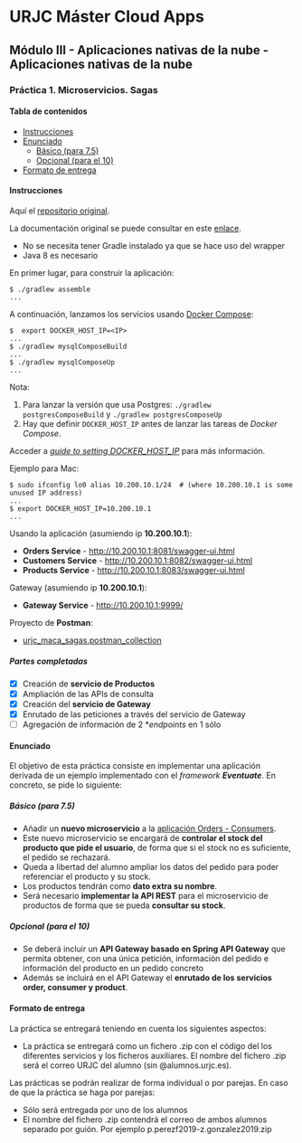 # URJC Máster Cloud Apps<!-- omit in TOC -->

## Módulo III - Aplicaciones nativas de la nube - Aplicaciones nativas de la nube<!-- omit in TOC -->

### Práctica 1. Microservicios. Sagas<!-- omit in TOC -->

#### Tabla de contenidos<!-- omit in TOC -->

- [Instrucciones](#instrucciones)
- [Enunciado](#enunciado)
  - [Básico (para 7.5)](#b%c3%a1sico-para-75)
  - [Opcional (para el 10)](#opcional-para-el-10)
- [Formato de entrega](#formato-de-entrega)

#### Instrucciones

Aquí el [repositorio original](https://github.com/eventuate-tram/eventuate-tram-sagas-examples-customers-and-orders).

La documentación original se puede consultar en este [enlace](./ORIGINAL_README.adoc).

- No se necesita tener Gradle instalado ya que se hace uso del wrapper
- Java 8 es necesario

En primer lugar, para construir la aplicación:

```console
$ ./gradlew assemble
...
```

A continuación, lanzamos los servicios usando [Docker Compose](https://docs.docker.com/compose/):

```console
$  export DOCKER_HOST_IP=<IP>
...
$ ./gradlew mysqlComposeBuild
...
$ ./gradlew mysqlComposeUp
...
```

Nota:

1. Para lanzar la versión que usa Postgres: `./gradlew postgresComposeBuild` y `./gradlew postgresComposeUp`
2. Hay que definir `DOCKER_HOST_IP` antes de lanzar las tareas de *Docker Compose*.

Acceder a *[guide to setting DOCKER_HOST_IP](http://eventuate.io/docs/usingdocker.html)* para más información.

Ejemplo para Mac:

```console
$ sudo ifconfig lo0 alias 10.200.10.1/24  # (where 10.200.10.1 is some unused IP address)
...
$ export DOCKER_HOST_IP=10.200.10.1
...
```

Usando la aplicación (asumiendo ip **10.200.10.1**):

- **Orders Service** - http://10.200.10.1:8081/swagger-ui.html
- **Customers Service** - http://10.200.10.1:8082/swagger-ui.html
- **Products Service** - http://10.200.10.1:8083/swagger-ui.html

Gateway (asumiendo ip **10.200.10.1**):

- **Gateway Service** - http://10.200.10.1:9999/

Proyecto de **Postman**:

- [urjc_maca_sagas.postman_collection](./urjc_maca_sagas.postman_collection)

##### Partes completadas

- [x] Creación de **servicio de Productos**
- [x] Ampliación de las APIs de consulta
- [x] Creación del **servicio de Gateway**
- [x] Enrutado de las peticiones a través del servicio de Gateway
- [ ] Agregación de información de 2 **endpoints* en 1 sólo

#### Enunciado

El objetivo de esta práctica consiste en implementar una aplicación derivada de un ejemplo implementado con el *framework **Eventuate***. En concreto, se pide lo siguiente:

##### Básico (para 7.5)

- Añadir un **nuevo microservicio** a la [aplicación Orders - Consumers](https://github.com/eventuate-tram/eventuate-tram-sagas-examples-customers-and-orders).
- Este nuevo microservicio se encargará de **controlar el stock del producto que pide el usuario**, de forma que si el stock no es suficiente, el pedido se rechazará.
- Queda a libertad del alumno ampliar los datos del pedido para poder referenciar el producto y su stock.
- Los productos tendrán como **dato extra su nombre**.
- Será necesario **implementar la API REST** para el microservicio de productos de forma que se pueda **consultar su stock**.

##### Opcional (para el 10)

- Se deberá incluir un **API Gateway basado en Spring API Gateway** que permita obtener, con una única petición, información del pedido e información del producto en un pedido concreto
- Además se incluirá en el API Gateway el **enrutado de los servicios order, consumer y product**.

#### Formato de entrega

La práctica se entregará teniendo en cuenta los siguientes aspectos:

- La práctica se entregará como un fichero .zip con el código del los diferentes servicios y los ficheros auxiliares. El nombre del fichero .zip será el correo URJC del alumno (sin @alumnos.urjc.es).

Las prácticas se podrán realizar de forma individual o por parejas. En caso de que la práctica se haga por parejas:

- Sólo será entregada por uno de los alumnos
- El nombre del fichero .zip contendrá el correo de ambos alumnos separado por guión. Por ejemplo p.perezf2019-z.gonzalez2019.zip
